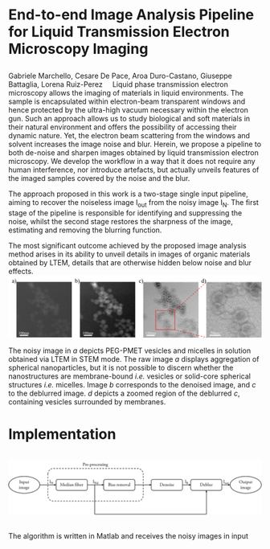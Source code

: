 # End-to-end Image Analysis Pipeline for Liquid Transmission Electron Microscopy Imaging <p> 
Gabriele Marchello, Cesare De Pace, Aroa Duro-Castano, Giuseppe Battaglia, Lorena Ruiz-Perez  
  
Liquid phase transmission electron microscopy allows the imaging of materials in liquid environments. The sample is encapsulated within electron-beam transparent windows and hence protected by the ultra-high vacuum necessary within the electron gun. Such an approach allows us to study biological and soft materials in their natural environment and offers the possibility of accessing their dynamic nature. Yet, the electron beam scattering from the windows and solvent increases the image noise and blur. Herein, we propose a pipeline to both de-noise and sharpen images obtained by liquid transmission electron microscopy. We develop the workflow in a way that it does not require any human interference, nor introduce artefacts, but actually unveils features of the imaged samples covered by the noise and the blur.

The approach proposed in this work is a two-stage single input pipeline, aiming to recover the noiseless image I<sub>out</sub> from the noisy image I<sub>N</sub>. The first stage of the pipeline is responsible for identifying and suppressing the noise, whilst the second stage restores the sharpness of the image, estimating and removing the blurring function.

The most significant outcome achieved by the proposed image analysis method arises in its ability to unveil details in images of organic materials obtained by LTEM, details that are otherwise hidden below noise and blur effects.  
![](images/results.png)

The noisy image in _a_ depicts PEG-PMET vesicles and micelles in solution obtained via LTEM in STEM mode. The raw image _a_ displays aggregation of spherical nanoparticles, but it is not possible to discern whether the nanostructures are membrane-bound _i.e._ vesicles or solid-core spherical structures _i.e._ micelles. Image _b_ corresponds to the denoised image, and _c_ to the deblurred image. _d_ depicts a zoomed region of the deblurred _c_, containing vesicles surrounded by membranes.  

# Implementation
  
![](images/blockscheme.jpg)  

The algorithm is written in Matlab and receives the noisy images  in input
